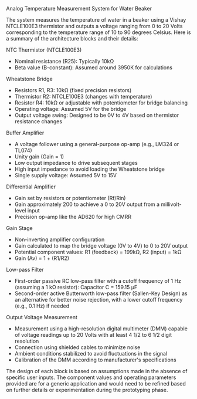 Analog Temperature Measurement System for Water Beaker

The system measures the temperature of water in a beaker using a Vishay NTCLE100E3 thermistor and outputs a voltage ranging from 0 to 20 Volts corresponding to the temperature range of 10 to 90 degrees Celsius. Here is a summary of the architecture blocks and their details:

NTC Thermistor (NTCLE100E3)
- Nominal resistance (R25): Typically 10kΩ
- Beta value (B-constant): Assumed around 3950K for calculations

Wheatstone Bridge
- Resistors R1, R3: 10kΩ (fixed precision resistors)
- Thermistor R2: NTCLE100E3 (changes with temperature)
- Resistor R4: 10kΩ or adjustable with potentiometer for bridge balancing
- Operating voltage: Assumed 5V for the bridge
- Output voltage swing: Designed to be 0V to 4V based on thermistor resistance changes

Buffer Amplifier
- A voltage follower using a general-purpose op-amp (e.g., LM324 or TL074)
- Unity gain (Gain = 1)
- Low output impedance to drive subsequent stages
- High input impedance to avoid loading the Wheatstone bridge
- Single supply voltage: Assumed 5V to 15V

Differential Amplifier
- Gain set by resistors or potentiometer (Rf/Rin)
- Gain approximately 200 to achieve a 0 to 20V output from a millivolt-level input
- Precision op-amp like the AD620 for high CMRR

Gain Stage
- Non-inverting amplifier configuration
- Gain calculated to map the bridge voltage (0V to 4V) to 0 to 20V output
- Potential component values: R1 (feedback) = 199kΩ, R2 (input) = 1kΩ
- Gain (Av) = 1 + (R1/R2)

Low-pass Filter
- First-order passive RC low-pass filter with a cutoff frequency of 1 Hz (assuming a 1 kΩ resistor): Capacitor C = 159.15 μF
- Second-order active Butterworth low-pass filter (Sallen-Key Design) as an alternative for better noise rejection, with a lower cutoff frequency (e.g., 0.1 Hz) if needed

Output Voltage Measurement
- Measurement using a high-resolution digital multimeter (DMM) capable of voltage readings up to 20 Volts with at least 4 1/2 to 6 1/2 digit resolution
- Connection using shielded cables to minimize noise
- Ambient conditions stabilized to avoid fluctuations in the signal
- Calibration of the DMM according to manufacturer's specifications

The design of each block is based on assumptions made in the absence of specific user inputs. The component values and operating parameters provided are for a generic application and would need to be refined based on further details or experimentation during the prototyping phase.